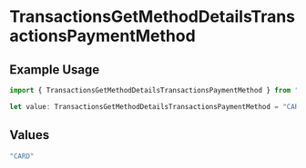 # TransactionsGetMethodDetailsTransactionsPaymentMethod

## Example Usage

```typescript
import { TransactionsGetMethodDetailsTransactionsPaymentMethod } from "jani-payments/models/operations";

let value: TransactionsGetMethodDetailsTransactionsPaymentMethod = "CARD";
```

## Values

```typescript
"CARD"
```